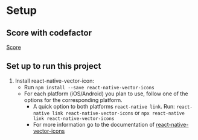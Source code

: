 # Setup

## Score with codefactor 
[Score](https://www.codefactor.io/repository/github/brightcoders-bootcamps/01-recetario-de-cocina-iteracion-01-thereactors)

## Set up to run this project
1. Install react-native-vector-icon: 
    - Run `npm install --save react-native-vector-icons`
    - For each platform (iOS/Android) you plan to use, follow one of the options for the corresponding platform.
        - A quick option to both platforms `react-native link`.
        Run: `react-native link react-native-vector-icons` or `npx react-native link react-native-vector-icons`
        - For more information go to the documentation of [react-native-vector-icons](https://github.com/oblador/react-native-vector-icons)